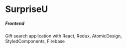 # SurpriseU
##### Frontend

Gift search application with React, Redux, AtomicDesign, StyledComponents, Firebase
